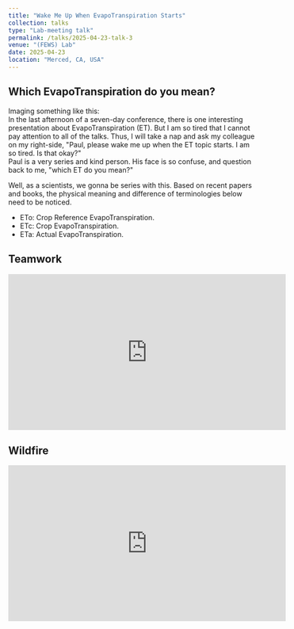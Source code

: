 ```yaml
---
title: "Wake Me Up When EvapoTranspiration Starts"
collection: talks
type: "Lab-meeting talk"
permalink: /talks/2025-04-23-talk-3
venue: "(FEWS) Lab"
date: 2025-04-23
location: "Merced, CA, USA"
---
```


Which EvapoTranspiration do you mean?
------
Imaging something like this:<br>
In the last afternoon of a seven-day conference, there is one interesting presentation about EvapoTranspiration (ET). But I am so tired that I cannot pay attention to all of the talks. Thus, I will take a nap and ask my colleague on my right-side, "Paul, please wake me up when the ET topic starts. I am so tired. Is that okay?"<br>
Paul is a very series and kind person. His face is so confuse, and question back to me, "which ET do you mean?"<br>

Well, as a scientists, we gonna be series with this. Based on recent papers and books, the physical meaning and difference of terminologies below need to be noticed.
- ETo: Crop Reference EvapoTranspiration.
- ETc: Crop EvapoTranspiration.
- ETa: Actual EvapoTranspiration.

Teamwork
------
<div align="center">
  <iframe width="560" height="315" src="https://www.youtube.com/embed/Q8F1_kqp568" 
    title="YouTube video player" frameborder="0" 
    allow="accelerometer; autoplay; clipboard-write; encrypted-media; gyroscope; picture-in-picture; web-share" 
    allowfullscreen></iframe>
</div>

Wildfire
------
<div align="center">
  <iframe width="560" height="315" src="https://www.youtube.com/embed/T-7OO30qA0o" 
    title="YouTube video player" frameborder="0" 
    allow="accelerometer; autoplay; clipboard-write; encrypted-media; gyroscope; picture-in-picture; web-share" 
    allowfullscreen></iframe>
</div>